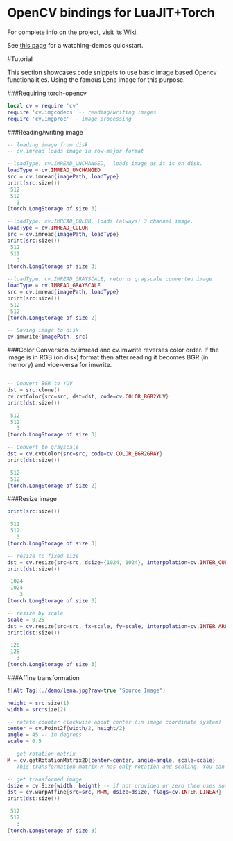 OpenCV bindings for LuaJIT+Torch
=====================

For complete info on the project, visit its [Wiki](https://github.com/VisionLabs/torch-opencv/wiki).

See [this page](https://github.com/VisionLabs/torch-opencv/wiki/Trying-it-out) for a watching-demos quickstart.

#Tutorial

This section showcases code snippets to use basic image based Opencv functionalities. Using the famous Lena image for this purpose.

###Requiring torch-opencv
```lua
local cv = require 'cv'
require 'cv.imgcodecs' -- reading/writing images
require 'cv.imgproc' -- image processing
```

###Reading/writing image
```lua
-- loading image from disk
-- cv.imread loads image in row-major format

--loadType: cv.IMREAD_UNCHANGED,  loads image as it is on disk.
loadType = cv.IMREAD_UNCHANGED
src = cv.imread{imagePath, loadType}
print(src:size())
 512
 512
   3
[torch.LongStorage of size 3]

--loadType: cv.IMREAD_COLOR, loads (always) 3 channel image.
loadType = cv.IMREAD_COLOR
src = cv.imread{imagePath, loadType}
print(src:size())
 512
 512
   3
[torch.LongStorage of size 3]

--loadType: cv.IMREAD_GRAYSCALE, returns grayscale converted image
loadType = cv.IMREAD_GRAYSCALE
src = cv.imread{imagePath, loadType}
print(src:size())
 512
 512
[torch.LongStorage of size 2]

-- Saving image to disk
cv.imwrite{imagePath, src}
```

###Color Conversion
cv.imread and cv.imwrite reverses color order. If the image is in RGB (on disk) format then after reading it becomes BGR (in memory) and vice-versa for imwrite.
```lua

-- Convert BGR to YUV
dst = src:clone()
cv.cvtColor{src=src, dst=dst, code=cv.COLOR_BGR2YUV}
print(dst:size())

 512
 512
   3
[torch.LongStorage of size 3]

-- Convert to grayscale
dst = cv.cvtColor{src=src, code=cv.COLOR_BGR2GRAY}
print(dst:size())

 512
 512
[torch.LongStorage of size 2]
```

###Resize image
```lua
print(src:size())

 512
 512
   3
[torch.LongStorage of size 3]

-- resize to fixed size
dst = cv.resize{src=src, dsize={1024, 1024}, interpolation=cv.INTER_CUBIC}
print(dst:size())

 1024
 1024
    3
[torch.LongStorage of size 3]

-- resize by scale
scale = 0.25
dst = cv.resize{src=src, fx=scale, fy=scale, interpolation=cv.INTER_AREA}
print(dst:size())

 128
 128
   3
[torch.LongStorage of size 3]
```

###Affine transformation
```lua
![Alt Tag](./demo/lena.jpg?raw=true "Source Image")

height = src:size(1)
width = src:size(2)

-- rotate counter clockwise about center (in image coordinate system)
center = cv.Point2f{width/2, height/2}
angle = 45 -- in degrees
scale = 0.5

-- get rotation matrix
M = cv.getRotationMatrix2D{center=center, angle=angle, scale=scale}
-- This transformation matrix M has only rotation and scaling. You can add translation by adding [tx ty] to the last column of M.

-- get transformed image
dsize = cv.Size{width, height} -- if not provided or zero then uses source image size
dst = cv.warpAffine{src=src, M=M, dsize=dsize, flags=cv.INTER_LINEAR}
print(dst:size())

 512
 512
   3
[torch.LongStorage of size 3]
```
